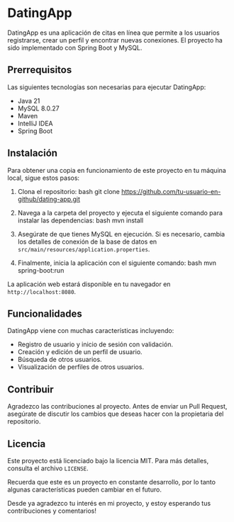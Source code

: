 # DatingApp

DatingApp es una aplicación de citas en línea que permite a los usuarios registrarse, crear un perfil y encontrar nuevas conexiones. El proyecto ha sido implementado con Spring Boot y MySQL.

## Prerrequisitos

Las siguientes tecnologías son necesarias para ejecutar DatingApp:

- Java 21
- MySQL 8.0.27
- Maven
- IntelliJ IDEA
- Spring Boot

## Instalación

Para obtener una copia en funcionamiento de este proyecto en tu máquina local, sigue estos pasos:

1. Clona el repositorio:
   bash git clone https://github.com/tu-usuario-en-github/dating-app.git
2. Navega a la carpeta del proyecto y ejecuta el siguiente comando para instalar las dependencias:
   bash mvn install
3. Asegúrate de que tienes MySQL en ejecución. Si es necesario, cambia los detalles de conexión de la base de datos en `src/main/resources/application.properties`.

4. Finalmente, inicia la aplicación con el siguiente comando:
   bash mvn spring-boot:run

La aplicación web estará disponible en tu navegador en `http://localhost:8080`.

## Funcionalidades

DatingApp viene con muchas características incluyendo:

- Registro de usuario y inicio de sesión con validación.
- Creación y edición de un perfil de usuario.
- Búsqueda de otros usuarios.
- Visualización de perfiles de otros usuarios.

## Contribuir

Agradezco las contribuciones al proyecto. Antes de enviar un Pull Request, asegúrate de discutir los cambios que deseas hacer con la propietaria del repositorio.

## Licencia

Este proyecto está licenciado bajo la licencia MIT. Para más detalles, consulta el archivo `LICENSE`.

Recuerda que este es un proyecto en constante desarrollo, por lo tanto algunas características pueden cambiar en el futuro.

Desde ya agradezco tu interés en mi proyecto, y estoy esperando tus contribuciones y comentarios!

